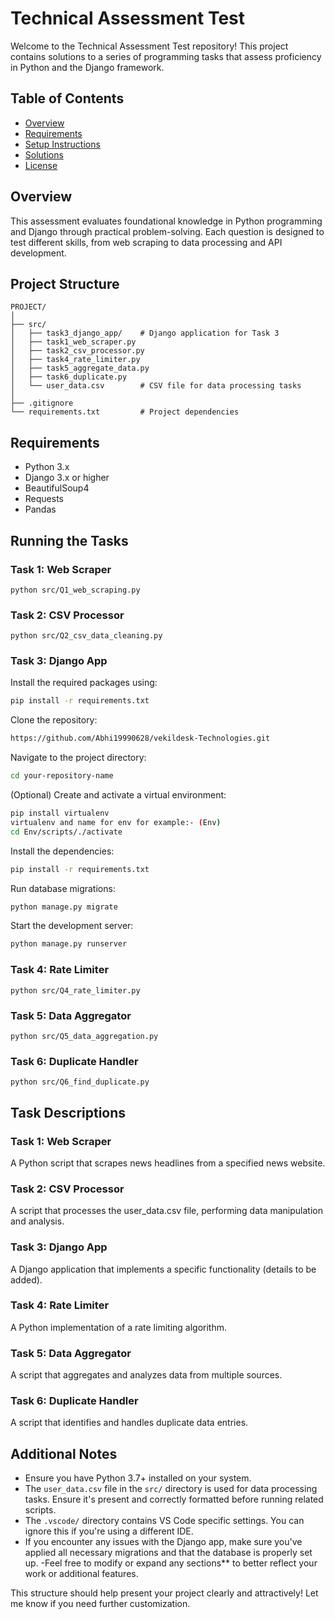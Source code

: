 # Technical Assessment Test

Welcome to the Technical Assessment Test repository! This project contains solutions to a series of programming tasks that assess proficiency in Python and the Django framework.

## Table of Contents

- [Overview](#overview)
- [Requirements](#requirements)
- [Setup Instructions](#setup-instructions)
- [Solutions](#solutions)
- [License](#license)
  

## Overview

This assessment evaluates foundational knowledge in Python programming and Django through practical problem-solving. Each question is designed to test different skills, from web scraping to data processing and API development.

## Project Structure

```
PROJECT/
│
├── src/
│   ├── task3_django_app/    # Django application for Task 3
│   ├── task1_web_scraper.py
│   ├── task2_csv_processor.py
│   ├── task4_rate_limiter.py
│   ├── task5_aggregate_data.py
│   ├── task6_duplicate.py
│   └── user_data.csv        # CSV file for data processing tasks
│
├── .gitignore
└── requirements.txt         # Project dependencies
```

## Requirements

- Python 3.x
- Django 3.x or higher
- BeautifulSoup4
- Requests
- Pandas


## Running the Tasks

### Task 1: Web Scraper
```
python src/Q1_web_scraping.py
```

### Task 2: CSV Processor
```
python src/Q2_csv_data_cleaning.py
```


### Task 3: Django App

Install the required packages using:

```bash
pip install -r requirements.txt
```
Clone the repository:
```bash
https://github.com/Abhi19990628/vekildesk-Technologies.git
```

Navigate to the project directory:
```bash
cd your-repository-name
```

(Optional) Create and activate a virtual environment:
```bash
pip install virtualenv
virtualenv and name for env for example:- (Env)
cd Env/scripts/./activate
```
Install the dependencies:
```bash
pip install -r requirements.txt
```

Run database migrations:
```bash
python manage.py migrate
```

Start the development server:
```bash
python manage.py runserver
```




### Task 4: Rate Limiter
```
python src/Q4_rate_limiter.py
```

### Task 5: Data Aggregator
```
python src/Q5_data_aggregation.py
```

### Task 6: Duplicate Handler
```
python src/Q6_find_duplicate.py
```

## Task Descriptions

### Task 1: Web Scraper
A Python script that scrapes news headlines from a specified news website.

### Task 2: CSV Processor
A script that processes the user_data.csv file, performing data manipulation and analysis.

### Task 3: Django App
A Django application that implements a specific functionality (details to be added).

### Task 4: Rate Limiter
A Python implementation of a rate limiting algorithm.

### Task 5: Data Aggregator
A script that aggregates and analyzes data from multiple sources.

### Task 6: Duplicate Handler
A script that identifies and handles duplicate data entries.

## Additional Notes

- Ensure you have Python 3.7+ installed on your system.
- The `user_data.csv` file in the `src/` directory is used for data processing tasks. Ensure it's present and correctly formatted before running related scripts.
- The `.vscode/` directory contains VS Code specific settings. You can ignore this if you're using a different IDE.
- If you encounter any issues with the Django app, make sure you've applied all necessary migrations and that the database is properly set up.
-Feel free to modify or expand any sections** to better reflect your work or additional features.

This structure should help present your project clearly and attractively! Let me know if you need further customization.
